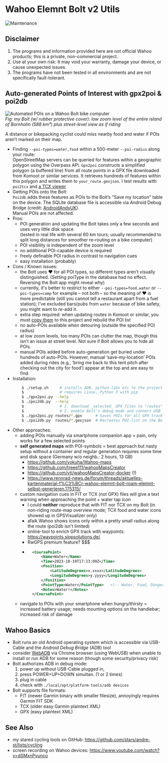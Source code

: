 # Wahoo Elemnt Bolt v2 Utils

![Maintenance](https://img.shields.io/maintenance/yes/2025.svg)


## Disclaimer

1. The programs and information provided here are not official Wahoo products; this is a private, non-commercial project.
2. Use at your own risk: It may void your warranty, damage your device, or cause unexpected issues.
3. The programs have not been tested in all environments and are not specifically fault-tolerant.


## Auto-generated Points of Interest with gpx2poi & poi2db

![Automated POIs on a Wahoo Bolt bike computer](poi2db.jpg)  
_Fig: my Bolt (w/ rubber protective cover): low zoom level of the entire island of Bornholm (588 km²) plus street-level view as if riding_

A distance or bikepacking cyclist could miss nearby food and water if POIs aren’t marked on their map.

- Finding `--poi-types=water,food` within a 500-meter `--poi-radius` along your route:  
	OpenStreetMap servers can be queried for features within a geographic polygon using the Overpass API.
	`Gpx2poi` constructs a simplified polygon (a buffered line) from all route points in a GPX file downloaded from Komoot or similar services.
	It retrieves hundreds of features within this polygon and writes them to `your_route.geojson`. 
	I test results with `poi2tcx` and [a TCX viewer](https://www.gpsvisualizer.com/) 
- Getting POIs onto the Bolt:  
	`Poi2db` adds these features as POIs to the Bolt’s "Save my location" table on the device.
	The SQLite database file is accessible via Android Debug Bridge (credit: [AndroidAndyUK](https://www.youtube.com/watch?v=Sl--gcJ95XM)).  
	Manual POIs are not affected.
- Pros:
	- POI generation and updating the Bolt takes only a few seconds and uses very little disk space  
		(tested in real life with several 60 km tours; 
		usually recommended to split long distances for smoother re-routing on a bike computer)
	- POI visibility is independent of the zoom level
	- no additional POI-capable device is required
	- freely definable POI radius in contrast to navigation cues
	- easy installation (probably)
- Cons / Known issues:
	- the Bolt uses &hearts; for all POI types, 
		so different types aren’t visually distinguished. 
		(Setting poiType in the database had no effect. Reversing the Bolt app might reveal why)
	- currently, it's better to restrict to either `--poi-types=food,water` or `--poi-types=camp` for example &ndash; not both &ndash; 
		so the meaning of &hearts; is more predictable (still you cannot tell a restaurant apart from a fuel station); 
		I've excluded bars/pubs from `water` because of bike safety, you might want to re-add it.
	- extra step required: when updating routes in Komoot or similar, 
		you must [copy them](https://github.com/pieterclaerhout/export-komoot) 
		to this project and rebuild the POI list
	- no auto-POIs available when detouring (outside the specified POI radius)
	- at low zoom levels, too many POIs can clutter the map, though this isn’t an issue at street level. 
		Not sure if Bolt allows you to hide all POIs.
	- manual POIs added before auto-generation get buried under hundreds of auto-POIs. 
		However, manual ‘save-my-location’ POIs added during rides 
		(e.g., ‘bring me back to this tent pitch after checking out the city for food’) 
		appear at the top and are easy to find.
- Installation:
	```sh
		$ ./setup.sh     # installs ADB, python-libs etc to the project's subdir 'local', so your system stays clean
		$                # requires Linux, Python 3 with pip
		$ ./gpx2poi.py --help
		$ ./poi2db.py  --help
		$                # 1. download _selected_ GPX files to "routes"-directory
		$                # 2. enable Bolt's debug mode and connect USB cable
		$ ./gpx2poi.py routes/*.gpx      # Saves POIs for all GPX tracks to local geojson-files
		$ ./poi2db.py  routes/*.geojson  # Recreates POI-list on the Bolt
	```
- Other approaches:
	- adding POIs manually via smartphone companion app = pain, only works for a few selected points
	- **self generated maps** with POI-symbols = best approach but nasty setup without a container and 
		regular generation requires some time and disk space (Germany w/o neighb.: 2 hours, 13 GB)
		- https://github.com/yokuha/Wahoo-maps
		- https://github.com/treee111/wahooMapsCreator
		- https://github.com/vti/wahooMapsCreator-docker (!)
		- https://www.rennrad-news.de/forum/threads/aktuelles-kartenmaterial-f%C3%BCr-wahoo-elemnt-bolt-roam-elemnt-selbst-generieren.175315/
	- custom navigation cues in FIT or TCX (not GPX) files will give a text warning when approaching the point + water tap icon  
		- I could **neither** reproduce that with FIT nor TCX on my Bolt (in non-riding route-map overview mode; 
			TCX food and water icons showed up in GPSVisualizer only)
		- afaik Wahoo shows icons only within a pretty small radius along the route (poi2db isn't limited)
		- online-tool to enrich GPX track with waypoints: https://waypoints.sippsolutions.de/
		- RwGPS premium feature? $$$
		- ```xml
			<CoursePoint> 
				<Name>Water</Name> 
				<Time>2023-10-19T17:13:09Z</Time> 
				<Position> 
					<LatitudeDegrees>x.xxxx</LatitudeDegrees> 
					<LongitudeDegrees>y.yyyy</LongitudeDegrees> 
				</Position> 
				<PointType>Water</PointType>   <!-- Water, Food, Danger -->
				<Notes>Water!</Notes> 
			</CoursePoint>
			```
	- navigate to POIs with your smartphone when hungry/thirsty = increased battery usage; 
		needs mounting options on the handlebar; increased risk of damage



## Wahoo Basics

- Bolt runs an old Android operating system which is accessible via USB-Cable and the _Android Debug Bridge_ (ADB) tool
- consider [WebADB](https://app.webadb.com) via Chrome browser (using WebUSB) when unable to install or run ADB for some reason 
	(though some security/privacy risk)
- Bolt authorizes ADB in debug mode:
	1. power up without USB-Cable plugged in, 
	2. press POWER+UP+DOWN simultan. (1 or 2 times)
	3. plug in cable
	4. check with `./local/opt/platform-tools/adb devices`
- Bolt supports file formats: 
	- FIT (newer Garmin binary with smaller filesize), annoyingly requires Garmin FIT SDK
	- TCX (older easy Garmin plaintext XML)
	- GPX (easy plaintext XML)



## See Also

- my stared cycling tools on GitHub: https://github.com/stars/andre-st/lists/cycling
- screen recording on Wahoo devices: https://www.youtube.com/watch?v=dSMxnPvunco


